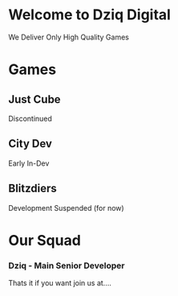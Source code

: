 # Welcome to Dziq Digital

We Deliver Only High Quality Games



# Games

## Just Cube
Discontinued

## City Dev
Early In-Dev

## Blitzdiers
Development Suspended (for now)

# Our Squad
### Dziq - Main Senior Developer
Thats it if you want join us at....


























